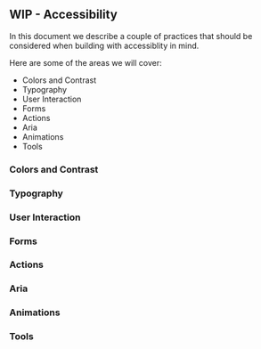 ## WIP - Accessibility
In this document we describe a couple of practices that should be considered when building with accessiblity in mind.

Here are some of the areas we will cover:
* Colors and Contrast
* Typography
* User Interaction
* Forms
* Actions
* Aria
* Animations
* Tools

### Colors and Contrast


### Typography

### User Interaction

### Forms

### Actions

### Aria

### Animations

### Tools
